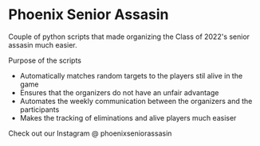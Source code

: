 # Phoenix Senior Assasin

Couple of python scripts that made organizing the Class of 2022's senior assasin much easier. 

Purpose of the scripts
- Automatically matches random targets to the players stil alive in the game
- Ensures that the organizers do not have an unfair advantage
- Automates the weekly communication between the organizers and the participants
- Makes the tracking of eliminations and alive players much easiser

Check out our Instagram @ phoenixseniorassasin

